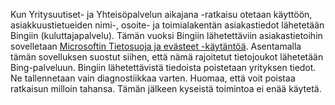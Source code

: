 Kun Yritysuutiset- ja Yhteisöpalvelun aikajana -ratkaisu otetaan käyttöön, asiakkuustietueiden nimi-, osoite- ja toimialakentän asiakastiedot lähetetään Bingiin (kuluttajapalvelu). Tämän vuoksi Bingiin lähetettäviin asiakastietoihin sovelletaan [Microsoftin Tietosuoja ja evästeet -käytäntöä](http://go.microsoft.com/fwlink/p/?LinkID=521839). Asentamalla tämän sovelluksen suostut siihen, että nämä rajoitetut tietojoukot lähetetään Bing-palveluun. Bingiin lähetettävistä tiedoista poistetaan yrityksen tiedot. Ne tallennetaan vain diagnostiikkaa varten. Huomaa, että voit poistaa ratkaisun milloin tahansa. Tämän jälkeen kyseistä toimintoa ei enää käytetä.